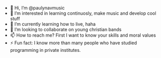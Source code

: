 - 👋 Hi, I’m @paulynavmusic
- 👀 I’m interested in learning continuosly, make music and develop cool stuff
- 🌱 I’m currently learning how to live, haha
- 💞️ I’m looking to collaborate on young christian bands
- 📫 How to reach me? First I want to know your skills and moral values
- ⚡ Fun fact: I know more than many people who have studied programming in private institutes.
<!---
paulynavmusic/paulynavmusic is a ✨ special ✨ repository because its `README.md` (this file) appears on your GitHub profile.
You can click the Preview link to take a look at your changes.
--->
